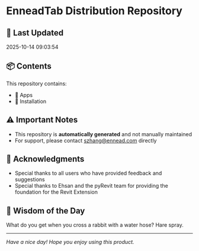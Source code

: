 # EnneadTab Distribution Repository

## 📅 Last Updated
2025-10-14 09:03:54



## 📦 Contents
This repository contains:
- 📂 Apps
- 📂 Installation

## ⚠️ Important Notes
- This repository is **automatically generated** and not manually maintained
- For support, please contact szhang@ennead.com directly

## 🙏 Acknowledgments
- Special thanks to all users who have provided feedback and suggestions
- Special thanks to Ehsan and the pyRevit team for providing the foundation for the Revit Extension

## 💭 Wisdom of the Day
What do you get when you cross a rabbit with a water hose? Hare spray.

---
*Have a nice day! Hope you enjoy using this product.*
